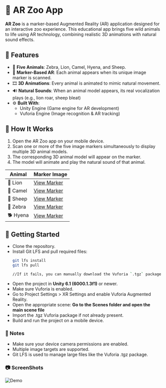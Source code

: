 # 🦁 AR Zoo App

**AR Zoo** is a marker-based Augmented Reality (AR) application designed for an interactive zoo experience. This educational app brings five wild animals to life using AR technology, combining realistic 3D animations with natural sound effects.

## 📱 Features

- 🦓 **Five Animals**: Zebra, Lion, Camel, Hyena, and Sheep.
- 🎯 **Marker-Based AR**: Each animal appears when its unique image marker is scanned.
- 🎞️ **3D Animations**: Every animal is animated to mimic natural movement.
- 🔊 **Natural Sounds**: When an animal model appears, its real vocalization plays (e.g., lion roar, sheep bleat)
- ⚙️ **Built With**:
  - Unity Engine (Game engine for AR development)
  - Vuforia Engine (Image recognition & AR tracking)

## 🧠 How It Works

1. Open the AR Zoo app on your mobile device.
2. Scan one or more of the five image markers simultaneously to display multiple 3D animal models.
3. The corresponding 3D animal model will appear on the marker.
4. The model will animate and play the natural sound of that animal.

| Animal   | Marker Image                                                                             |
| -------- | ---------------------------------------------------------------------------------------- |
| 🦁 Lion  | [View Marker](https://github.com/sachiraM/AR-Zoo-App/blob/main/Screenshots/lion.PNG)  |
| 🐪 Camel | [View Marker](https://github.com/sachiraM/AR-Zoo-App/blob/main/Screenshots/camel.JPG) |
| 🐑 Sheep | [View Marker](https://github.com/sachiraM/AR-Zoo-App/blob/main/Screenshots/sheep.JPG) |
| 🦓 Zebra | [View Marker](https://github.com/sachiraM/AR-Zoo-App/blob/main/Screenshots/zebra.JPG) |
| 🐕 Hyena | [View Marker](https://github.com/sachiraM/AR-Zoo-App/blob/main/Screenshots/hyena.JPG) |

<h2>🚀 Getting Started</h2>

- Clone the repository.
- Install Git LFS and pull required files:
  ```bash
  git lfs install
  git lfs pull

  //If it fails, you can manually download the Vuforia `.tgz` package and place it inside the `Packages/` folder.
- Open the project in **Unity 6.1 (6000.1.3f1)** or newer.
- Make sure Vuforia is enabled.
- Go to Project Settings > XR Settings and enable Vuforia Augmented Reality.
- Open the appropriate scene: **Go to the Scenes folder and open the main scene file**
- Import the .tgz Vuforia package if not already present.
- Build and run the project on a mobile device.

<h3>📝 Notes</h3>

- Make sure your device camera permissions are enabled.
- Multiple image targets are supported.
- Git LFS is used to manage large files like the Vuforia .tgz package.

<h3>📷 ScreenShots</h3>

![Demo](Screenshots/screenshot5.JPEG)
